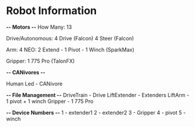 # **Robot Information**

**-- Motors --**
How Many: 13

Drive/Autonomous:
4 Drive (Falcon)
4 Steer (Falcon)

Arm:
4 NEO: 2 Extend - 1 Pivot - 1 Winch (SparkMax)

Gripper:
1 775 Pro (TalonFX)

**-- CANivores --**

Human Led - CANivore

**-- File Management --** 
DriveTrain - Drive
LiftExtender - Extenders
LiftArm - 1 pivot + 1 winch
Gripper - 1 775 Pro

**-- Device Numbers --** 
1 - extender1
2 - extender2
3 - Gripper
4 - pivot
5 - winch
